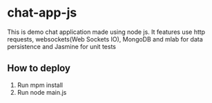 # chat-app-js
This is demo chat application made using node js. It features use http requests, websockets(Web Sockets IO), MongoDB and mlab for data persistence and Jasmine for unit tests<br>
## How to deploy
1. Run mpm install
2. Run node main.js

